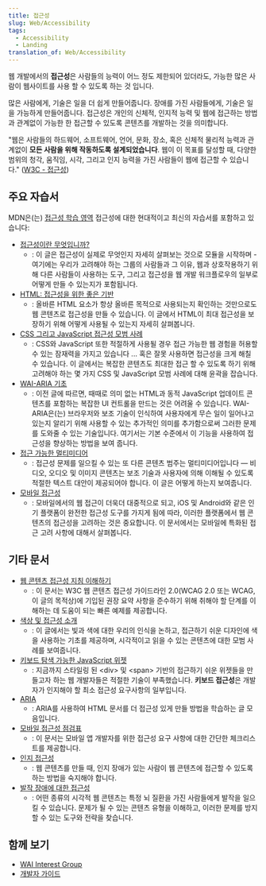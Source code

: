 ```yaml
---
title: 접근성
slug: Web/Accessibility
tags:
  - Accessibility
  - Landing
translation_of: Web/Accessibility
---
```


웹 개발에서의 **접근성**은 사람들의 능력이 어느 정도 제한되어 있더라도, 가능한 많은 사람이 웹사이트를 사용 할 수 있도록 하는 것 입니다.

많은 사람에게, 기술은 일을 더 쉽게 만들어줍니다. 장애를 가진 사람들에게, 기술은 일을 가능하게 만들어줍니다. 접근성은 개인의 신체적, 인지적 능력 및 웹에 접근하는 방법과 관계없이 가능한 한 접근할 수 있도록 콘텐츠를 개발하는 것을 의미합니다.

"웹은 사람들의 하드웨어, 소프트웨어, 언어, 문화, 장소, 혹은 신체적 물리적 능력과 관계없이 **모든 사람을 위해 작동하도록 설계되었습니다**. 웹이 이 목표를 달성할 때, 다양한 범위의 청각, 움직임, 시각, 그리고 인지 능력을 가진 사람들이 웹에 접근할 수 있습니다." ([W3C - 접근성](https://www.w3.org/standards/webdesign/accessibility))

## 주요 자습서

MDN은(는) [접근성 학습 영역](/ko/docs/Learn/Accessibility) 접근성에 대한 현대적이고 최신의 자습서를 포함하고 있습니다:

- [접근성이란 무엇입니까?](/ko/docs/Learn/Accessibility/What_is_accessibility)
  - : 이 글은 접근성이 실제로 무엇인지 자세히 살펴보는 것으로 모듈을 시작하며 - 여기에는 우리가 고려해야 하는 그룹의 사람들과 그 이유, 웹과 상호작용하기 위해 다른 사람들이 사용하는 도구, 그리고 접근성을 웹 개발 워크플로우의 일부로 어떻게 만들 수 있는지가 포함됩니다.
- [HTML: 접근성을 위한 좋은 기반](/ko/docs/Learn/Accessibility/HTML)
  - : 올바른 HTML 요소가 항상 올바른 목적으로 사용되는지 확인하는 것만으로도 웹 콘텐츠로 접근성을 만들 수 있습니다. 이 글에서 HTML이 최대 접근성을 보장하기 위해 어떻게 사용될 수 있는지 자세히 살펴봅니다.
- [CSS 그리고 JavaScript 접근성 모범 사례](/ko/docs/Learn/Accessibility/CSS_and_JavaScript)
  - : CSS와 JavaScript 또한 적절하게 사용될 경우 접근 가능한 웹 경험을 허용할 수 있는 잠재력을 가지고 있습니다 ... 혹은 잘못 사용하면 접근성을 크게 해칠 수 있습니다. 이 글에서는 복잡한 콘텐츠도 최대한 접근 할 수 있도록 하기 위해 고려해야 하는 몇 가지 CSS 및 JavaScript 모범 사례에 대해 윤곽을 잡습니다.
- [WAI-ARIA 기초](/ko/docs/Learn/Accessibility/WAI-ARIA_basics)
  - : 이전 글에 따르면, 때때로 의미 없는 HTML과 동적 JavaScript 업데이트 콘텐츠를 포함하는 복잡한 UI 컨트롤을 만드는 것은 어려울 수 있습니다. WAI-ARIA은(는) 브라우저와 보조 기술이 인식하여 사용자에게 무슨 일이 일어나고 있는지 알리기 위해 사용할 수 있는 추가적인 의미를 추가함으로써 그러한 문제를 도와줄 수 있는 기술입니다. 여기서는 기본 수준에서 이 기능을 사용하여 접근성을 향상하는 방법을 보여 줍니다.
- [접근 가능한 멀티미디어](/ko/docs/Learn/Accessibility/Multimedia)
  - : 접근성 문제를 일으킬 수 있는 또 다른 콘텐츠 범주는 멀티미디어입니다 — 비디오, 오디오 및 이미지 콘텐츠는 보조 기술과 사용자에 의해 이해될 수 있도록 적절한 텍스트 대안이 제공되어야 합니다. 이 글은 어떻게 하는지 보여줍니다.
- [모바일 접근성](/ko/docs/Learn/Accessibility/Mobile)
  - : 모바일에서의 웹 접근이 더욱더 대중적으로 되고, iOS 및 Android와 같은 인기 플랫폼이 완전한 접근성 도구를 가지게 됨에 따라, 이러한 플랫폼에서 웹 콘텐츠의 접근성을 고려하는 것은 중요합니다. 이 문서에서는 모바일에 특화된 접근 고려 사항에 대해서 살펴봅니다.

## 기타 문서

- [웹 콘텐츠 접근성 지침 이해하기](/ko/docs/Web/Accessibility/Understanding_WCAG)
  - : 이 문서는 W3C 웹 콘텐츠 접근성 가이드라인 2.0(WCAG 2.0 또는 WCAG, 이 글의 목적상)에 기입된 권장 요약 사항을 준수하기 위해 취해야 할 단계를 이해하는 데 도움이 되는 빠른 예제를 제공합니다.
- [색상 및 접근성 소개](/ko/docs/Web/Accessibility/Understanding_Colors_and_Luminance)
  - : 이 글에서는 빛과 색에 대한 우리의 인식을 논하고, 접근하기 쉬운 디자인에 색을 사용하는 기초를 제공하며, 시각적이고 읽을 수 있는 콘텐츠에 대한 모범 사례를 보여줍니다.
- [키보드 탐색 가능한 JavaScript 위젯](/ko/docs/Web/Accessibility/Keyboard-navigable_JavaScript_widgets)
  - : 지금까지 스타일링 된 &lt;div&gt; 및 &lt;span&gt; 기반의 접근하기 쉬운 위젯들을 만들고자 하는 웹 개발자들은 적절한 기술이 부족했습니다. **키보드 접근성**은 개발자가 인지해야 할 최소 접근성 요구사항의 일부입니다.
- [ARIA](/ko/docs/Web/Accessibility/ARIA)
  - : ARIA를 사용하여 HTML 문서를 더 접근성 있게 만들 방법을 학습하는 글 모음입니다.
- [모바일 접근성 점검표](/ko/docs/Web/Accessibility/Mobile_accessibility_checklist)
  - : 이 문서는 모바일 앱 개발자를 위한 접근성 요구 사항에 대한 간단한 체크리스트를 제공합니다.
- [인지 접근성](/ko/docs/Web/Accessibility/Cognitive_accessibility)
  - : 웹 콘텐츠를 만들 때, 인지 장애가 있는 사람이 웹 콘텐츠에 접근할 수 있도록 하는 방법을 숙지해야 합니다.
- [발작 장애에 대한 접근성](/ko/docs/Web/Accessibility/Seizure_disorders)
  - : 어떤 종류의 시각적 웹 콘텐츠는 특정 뇌 질환을 가진 사람들에게 발작을 일으킬 수 있습니다. 문제가 될 수 있는 콘텐츠 유형을 이해하고, 이러한 문제를 방지할 수 있는 도구와 전략을 찾습니다.

## 함께 보기

- [WAI Interest Group](https://www.w3.org/WAI/IG/)
- [개발자 가이드](/ko/docs/Web/Guide)
